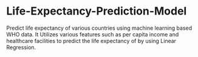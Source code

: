 # Life-Expectancy-Prediction-Model
Predict life expectancy of various countries using machine learning based WHO data.
It Utilizes various features such as per capita income and healthcare facilities to predict the life expectancy of by using Linear Regression.

